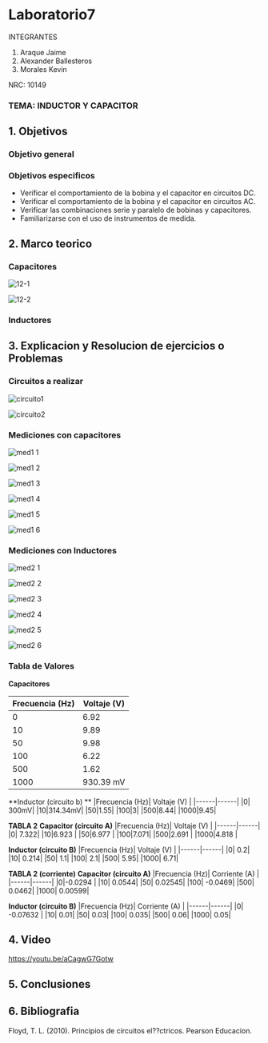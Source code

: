 # Laboratorio7
INTEGRANTES

1. Araque Jaime
2. Alexander Ballesteros
3. Morales Kevin

NRC: 10149
### TEMA: INDUCTOR Y CAPACITOR
## 1. Objetivos
### Objetivo general

### Objetivos especificos
- Verificar el comportamiento de la bobina y el capacitor en circuitos DC.
- Verificar el comportamiento de la bobina y el capacitor en circuitos AC.
- Verificar las combinaciones serie y paralelo de bobinas y capacitores.
- Familiarizarse con el uso de instrumentos de medida.
## 2. Marco teorico
### Capacitores

![12-1](https://user-images.githubusercontent.com/93951775/152908389-07d60c04-653f-41d1-a3ef-3063e5a32b43.jpeg)

![12-2](https://user-images.githubusercontent.com/93951775/152908407-5999240b-ff81-4cc7-b649-abeaf4051b76.jpeg)

### Inductores



## 3. Explicacion y Resolucion de ejercicios o Problemas
### Circuitos a realizar

![circuito1](https://user-images.githubusercontent.com/93224166/152911999-f9872343-abe4-4543-a89c-d700fbaaf31f.png)

![circuito2](https://user-images.githubusercontent.com/93224166/152911998-a10ae9a6-a216-4f68-9a65-da683b1d45fc.png)

### Mediciones con capacitores

![med1 1](https://user-images.githubusercontent.com/93224166/152911267-6ad3f195-8975-4fdd-a0d5-6f8c0489ec29.png)

![med1 2](https://user-images.githubusercontent.com/93224166/152911269-79757728-d271-4698-bf43-2b1f15a48783.png)

![med1 3](https://user-images.githubusercontent.com/93224166/152911271-fbb5cbaf-4e75-44f8-8779-e2ba559c52ab.png)

![med1 4](https://user-images.githubusercontent.com/93224166/152911274-82ad9b38-bb76-41b5-89b2-aebe241a9aa1.png)

![med1 5](https://user-images.githubusercontent.com/93224166/152911275-22dad7cc-9505-44b6-965b-d95972af1001.png)

![med1 6](https://user-images.githubusercontent.com/93224166/152911255-e65a5e97-bbee-451f-95a2-d0e34d1c71a3.png)

### Mediciones con Inductores

![med2 1](https://user-images.githubusercontent.com/93224166/152911257-6d6f8f5b-992a-4fa9-9e63-e492a1db8a30.png)

![med2 2](https://user-images.githubusercontent.com/93224166/152911259-dc43ffff-eff2-43a5-8161-c262cfbf9c39.png)

![med2 3](https://user-images.githubusercontent.com/93224166/152911260-593e52c5-ce8c-4863-9a81-13f90c4493a0.png)

![med2 4](https://user-images.githubusercontent.com/93224166/152911262-d6cf7b8d-611f-4adc-923d-6653f24871d9.png)

![med2 5](https://user-images.githubusercontent.com/93224166/152911264-691a7d8e-20b1-49fb-9a28-d43e0ffe34d7.png)

![med2 6](https://user-images.githubusercontent.com/93224166/152911266-488d9146-096f-4817-aa96-ad0a2241645f.png)

### Tabla de Valores
**Capacitores**





|Frecuencia (Hz)| Voltaje (V) |
|------|------|
|0| 6.92|
|10|9.89|
|50|9.98|
|100|6.22|
|500|1.62|
|1000|930.39 mV|




**Inductor (circuito b) **
|Frecuencia (Hz)| Voltaje (V) |
|------|------|
|0| 300mV|
|10|314.34mV|
|50|1.55|
|100|3|
|500|8.44|
|1000|9.45|






**TABLA 2**
**Capacitor (circuito A)**
|Frecuencia (Hz)| Voltaje (V) |
|------|------|
|0| 7.322|
|10|6.923 |
|50|6.977 |
|100|7.071|
|500|2.691 |
|1000|4.818 |


**Inductor (circuito B)**
|Frecuencia (Hz)| Voltaje (V) |
|------|------|
|0| 0.2|
|10| 0.214|
|50| 1.1|
|100| 2.1|
|500| 5.95|
|1000| 6.71|












**TABLA 2 (corriente)**
**Capacitor (circuito A)**
|Frecuencia (Hz)| Corriente (A) |
|------|------|
|0|-0.0294  |
|10| 0.0544|
|50| 0.02545|
|100| -0.0469|
|500| 0.0462|
|1000| 0.00599|


**Inductor (circuito B)**
|Frecuencia (Hz)| Corriente (A) |
|------|------|
|0| -0.07632 |
|10| 0.01|
|50| 0.03|
|100| 0.035|
|500| 0.06|
|1000| 0.05|









## 4. Video 
https://youtu.be/aCagwG7Gotw

## 5. Conclusiones
## 6. Bibliografia
Floyd, T. L. (2010). Principios de circuitos el??ctricos. Pearson Educacion.

